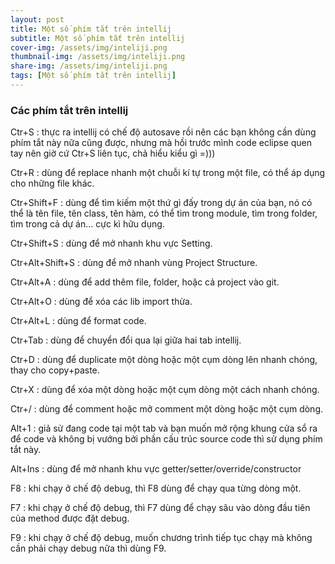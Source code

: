 ```yaml
---
layout: post
title: Một số phím tắt trên intellij
subtitle: Một số phím tắt trên intellij
cover-img: /assets/img/inteliji.png
thumbnail-img: /assets/img/inteliji.png
share-img: /assets/img/inteliji.png
tags: [Một số phím tắt trên intellij]
---
```


### Các phím tắt trên intellij
Ctr+S : thực ra intellij có chế độ autosave rồi nên các bạn không cần dùng phím tắt này nữa cũng được, nhưng mà hồi trước mình code eclipse quen tay nên giờ cứ Ctr+S liên tục, chả hiểu kiểu gì =)))

Ctr+R : dùng để replace nhanh một chuỗi kí tự trong một file, có thể áp dụng cho những file khác.

Ctr+Shift+F : dùng để tìm kiếm một thứ gì đấy trong dự án của bạn, nó có thể là tên file, tên class, tên hàm, có thể tìm trong module, tìm trong folder, tìm trong cả dự án… cực kì hữu dụng.

Ctr+Shift+S : dùng để mở nhanh khu vực Setting.

Ctr+Alt+Shift+S : dùng để mở nhanh vùng Project Structure.

Ctr+Alt+A : dùng để add thêm file, folder, hoặc cả project vào git.

Ctr+Alt+O : dùng để xóa các lib import thừa.

Ctr+Alt+L : dùng để format code.

Ctr+Tab : dùng để chuyển đổi qua lại giữa hai tab intellij.

Ctr+D : dùng để duplicate một dòng hoặc một cụm dòng lên nhanh chóng, thay cho copy+paste.

Ctr+X : dùng để xóa một dòng hoặc một cụm dòng một cách nhanh chóng.

Ctr+/ : dùng để comment hoặc mở comment một dòng hoặc một cụm dòng.

Alt+1 : giả sử đang code tại một tab và bạn muốn mở rộng khung cửa sổ ra để code và không bị vướng bởi phần cấu trúc source code thì sử dụng phím tắt này.

Alt+Ins : dùng để mở nhanh khu vực getter/setter/override/constructor

F8 : khi chạy ở chế độ debug, thì F8 dùng để chạy qua từng dòng một.

F7 : khi chạy ở chế độ debug, thì F7 dùng để chạy sâu vào dòng đầu tiên của method được đặt debug.

F9 : khi chạy ở chế độ debug, muốn chương trình tiếp tục chạy mà không cần phải chạy debug nữa thì dùng F9.